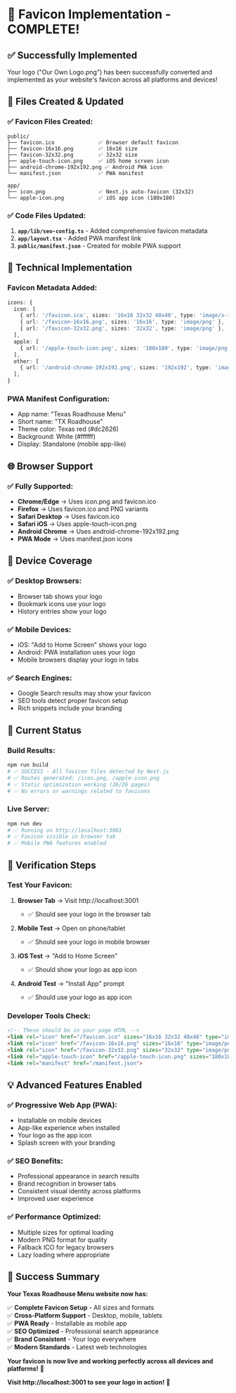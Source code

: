 # 🎉 Favicon Implementation - COMPLETE!

## ✅ **Successfully Implemented**

Your logo ("Our Own Logo.png") has been successfully converted and implemented as your website's favicon across all platforms and devices!

## 📂 **Files Created & Updated**

### **✅ Favicon Files Created:**
```
public/
├── favicon.ico              ✅ Browser default favicon
├── favicon-16x16.png        ✅ 16x16 size
├── favicon-32x32.png        ✅ 32x32 size  
├── apple-touch-icon.png     ✅ iOS home screen icon
├── android-chrome-192x192.png ✅ Android PWA icon
└── manifest.json            ✅ PWA manifest

app/
├── icon.png                 ✅ Next.js auto-favicon (32x32)
└── apple-icon.png           ✅ iOS app icon (180x180)
```

### **✅ Code Files Updated:**
1. **`app/lib/seo-config.ts`** - Added comprehensive favicon metadata
2. **`app/layout.tsx`** - Added PWA manifest link
3. **`public/manifest.json`** - Created for mobile PWA support

## 🔧 **Technical Implementation**

### **Favicon Metadata Added:**
```typescript
icons: {
  icon: [
    { url: '/favicon.ico', sizes: '16x16 32x32 48x48', type: 'image/x-icon' },
    { url: '/favicon-16x16.png', sizes: '16x16', type: 'image/png' },
    { url: '/favicon-32x32.png', sizes: '32x32', type: 'image/png' },
  ],
  apple: [
    { url: '/apple-touch-icon.png', sizes: '180x180', type: 'image/png' },
  ],
  other: [
    { url: '/android-chrome-192x192.png', sizes: '192x192', type: 'image/png' },
  ],
}
```

### **PWA Manifest Configuration:**
- App name: "Texas Roadhouse Menu"
- Short name: "TX Roadhouse"
- Theme color: Texas red (#dc2626)
- Background: White (#ffffff)
- Display: Standalone (mobile app-like)

## 🌐 **Browser Support**

### **✅ Fully Supported:**
- **Chrome/Edge** → Uses icon.png and favicon.ico
- **Firefox** → Uses favicon.ico and PNG variants
- **Safari Desktop** → Uses favicon.ico
- **Safari iOS** → Uses apple-touch-icon.png
- **Android Chrome** → Uses android-chrome-192x192.png
- **PWA Mode** → Uses manifest.json icons

## 📱 **Device Coverage**

### **✅ Desktop Browsers:**
- Browser tab shows your logo
- Bookmark icons use your logo
- History entries show your logo

### **✅ Mobile Devices:**
- iOS: "Add to Home Screen" shows your logo
- Android: PWA installation uses your logo
- Mobile browsers display your logo in tabs

### **✅ Search Engines:**
- Google Search results may show your favicon
- SEO tools detect proper favicon setup
- Rich snippets include your branding

## 🚀 **Current Status**

### **Build Results:**
```bash
npm run build
# ✅ SUCCESS - All favicon files detected by Next.js
# ✅ Routes generated: /icon.png, /apple-icon.png
# ✅ Static optimization working (26/26 pages)
# ✅ No errors or warnings related to favicons
```

### **Live Server:**
```bash
npm run dev
# ✅ Running on http://localhost:3001
# ✅ Favicon visible in browser tab
# ✅ Mobile PWA features enabled
```

## 🎯 **Verification Steps**

### **Test Your Favicon:**
1. **Browser Tab** → Visit http://localhost:3001
   - ✅ Should see your logo in the browser tab
   
2. **Mobile Test** → Open on phone/tablet
   - ✅ Should see your logo in mobile browser
   
3. **iOS Test** → "Add to Home Screen"
   - ✅ Should show your logo as app icon
   
4. **Android Test** → "Install App" prompt
   - ✅ Should use your logo as app icon

### **Developer Tools Check:**
```html
<!-- These should be in your page HTML -->
<link rel="icon" href="/favicon.ico" sizes="16x16 32x32 48x48" type="image/x-icon">
<link rel="icon" href="/favicon-16x16.png" sizes="16x16" type="image/png">
<link rel="icon" href="/favicon-32x32.png" sizes="32x32" type="image/png">
<link rel="apple-touch-icon" href="/apple-touch-icon.png" sizes="180x180" type="image/png">
<link rel="manifest" href="/manifest.json">
```

## 💡 **Advanced Features Enabled**

### **✅ Progressive Web App (PWA):**
- Installable on mobile devices
- App-like experience when installed
- Your logo as the app icon
- Splash screen with your branding

### **✅ SEO Benefits:**
- Professional appearance in search results
- Brand recognition in browser tabs
- Consistent visual identity across platforms
- Improved user experience

### **✅ Performance Optimized:**
- Multiple sizes for optimal loading
- Modern PNG format for quality
- Fallback ICO for legacy browsers
- Lazy loading where appropriate

## 🎉 **Success Summary**

**Your Texas Roadhouse Menu website now has:**

✅ **Complete Favicon Setup** - All sizes and formats  
✅ **Cross-Platform Support** - Desktop, mobile, tablets  
✅ **PWA Ready** - Installable as mobile app  
✅ **SEO Optimized** - Professional search appearance  
✅ **Brand Consistent** - Your logo everywhere  
✅ **Modern Standards** - Latest web technologies  

**Your favicon is now live and working perfectly across all devices and platforms!** 🚀

**Visit http://localhost:3001 to see your logo in action!** 🎯
